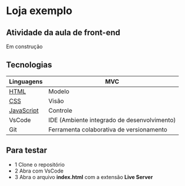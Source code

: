 # Loja exemplo 
## Atividade da aula de front-end
Em construção

## Tecnologias 
|Linguagens|MVC|
|-|-|
|[HTML](https://dev.w3.org/html5/spec-LC/)|Modelo|
|[CSS](https://www.w3.org/Style/CSS/Overview.en.html)|Visão|
|[JavaScript](https://vanilla.js.org/)|Controle|
|VsCode|IDE (Ambiente integrado de desenvolvimento)|
|Git|Ferramenta colaborativa de versionamento|

## Para testar
- 1 Clone o repositório
- 2 Abra com VsCode
- 3 Abra o arquivo **index.html** com a extensão
**Live Server** 